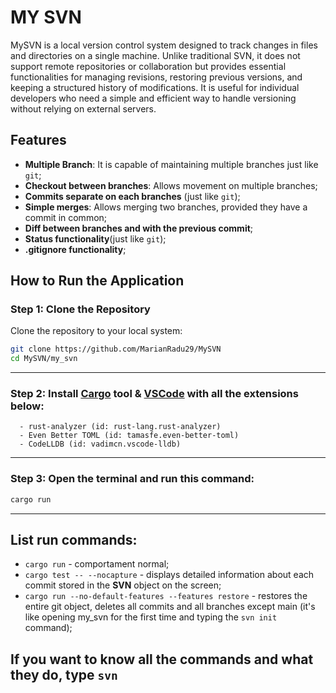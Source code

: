 # MY SVN

MySVN is a local version control system designed to track changes in files and directories on a single machine. Unlike traditional SVN, it does not support remote repositories or collaboration but provides essential functionalities for managing revisions, restoring previous versions, and keeping a structured history of modifications. It is useful for individual developers who need a simple and efficient way to handle versioning without relying on external servers.


## Features

 - **Multiple Branch**: It is capable of maintaining multiple branches just like `git`;
 - **Checkout between branches**: Allows movement on multiple branches;
 - **Commits separate on each branches** (just like `git`);
 - **Simple merges**: Allows merging two branches, provided they have a commit in common;
 - **Diff between branches and with the previous commit**;
 - **Status functionality**(just like `git`);
 - **.gitignore functionality**;


 ## How to Run the Application

 ### Step 1: Clone the Repository

Clone the repository to your local system:
```bash
git clone https://github.com/MarianRadu29/MySVN
cd MySVN/my_svn
```
---

### Step 2: Install [**Cargo**](https://win.rustup.rs/) tool & [**VSCode**](https://code.visualstudio.com/download) with all the extensions below:
      - rust-analyzer (id: rust-lang.rust-analyzer)
      - Even Better TOML (id: tamasfe.even-better-toml)
      - CodeLLDB (id: vadimcn.vscode-lldb)
    
---
    
### Step 3: Open the terminal and run this command: 
```bash
cargo run
```

---

## List run commands:
 - `cargo run` - comportament normal;
 - `cargo test -- --nocapture` - displays detailed information about each commit stored in the **SVN** object on the screen;
 - `cargo run --no-default-features --features restore` - restores the entire git object, deletes all commits and all branches except main (it's like opening my_svn for the first time and typing the `svn init` command);

## If you want to know all the commands and what they do, type `svn`